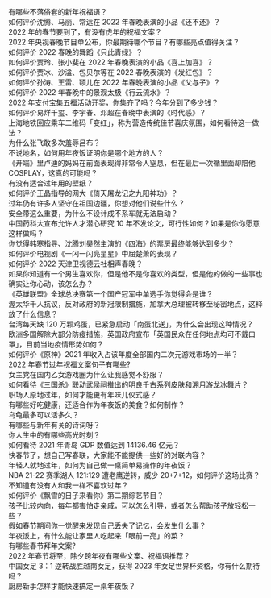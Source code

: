 有哪些不落俗套的新年祝福语？  
如何评价沈腾、马丽、常远在 2022 年春晚表演的小品《还不还》？  
2022 年的春节要到了，有没有虎年的祝福文案？  
2022 年央视春晚节目单公布，你最期待哪个节目？有哪些亮点值得关注？  
如何评价 2022 春晚的舞蹈《只此青绿》？  
如何评价贾玲、张小斐在 2022 年春晚表演的小品《喜上加喜》？  
如何评价贾冰、沙溢、包贝尔等在 2022 春晚表演的《发红包》？  
如何评价孙涛、王雷、颖儿在 2022 年春晚表演的小品《父与子》？  
如何评价 2022 年春晚中的景观太极《行云流水》？  
2022 年支付宝集五福活动开奖，你集齐了吗？今年分到了多少钱？  
如何评价易烊千玺、李宇春、邓超在春晚中表演的《时代感》？  
上海地铁回应乘车二维码「变红」，称为营造传统佳节喜庆氛围，如何看待这一做法？  
为什么张飞敢多次羞辱吕布？  
不说地名，如何用年夜饭证明你是哪个地方的人？  
《开端》里卢迪的妈妈在前面表现得非常令人窒息，但在最后一次循里面却陪他 COSPLAY，这真的可能吗？  
有没有适合过年用的壁纸？  
如何评价王晶指导的网大《倚天屠龙记之九阳神功》？  
过年仍有许多人坚守在祖国边疆，你想对他们说些什么？  
安全带这么重要，为什么不设计成不系车就无法启动？  
中国药科大宣布允许人才潜心研究 10 年不发论文，可行性如何？如果是你你愿意这样做吗？  
你觉得韩寒指导、沈腾刘昊然主演的《四海》的票房最终能够达到多少？  
如何评价电视剧《一闪一闪亮星星》中屈楚萧的表现？  
如何评价 2022 天津卫视德云社相声春晚？  
如果你知道有一个男生喜欢你，但是他不是你喜欢的类型，但是他的做的一些事也确实让你心动，该怎么办？  
《英雄联盟》全球总决赛第一个国产冠军中单选手你觉得会是谁？  
渥太华千人抗议，反对政府的新冠限制措施，加拿大总理被转移至秘密地点，这释放了什么信息？  
台湾每天缺 120 万颗鸡蛋，已紧急启动「南蛋北送」，为什么会出现这种情况？  
欧洲多国解除大部分防疫措施，英国政府宣布「英国民众在任何地点均可不戴口罩」，目前当地疫情形势如何？  
如何评价《原神》2021 年收入占该年度全部国内二次元游戏市场的一半？  
2022 年春节过年祝福文案句子有哪些?  
女主党在国内乙女游戏圈为什么让我感觉不舒服？  
如何看待《三国杀》联动武侯祠推出的明良千古系列皮肤和溯月游龙冰舞片？  
职场人原地过年，如何才能更有年味儿仪式感？  
有哪些好吃健康，还适合作为年夜饭的美食？如何制作？  
乌龟最多可以活多久？  
有哪些与新年有关的诗词呀？  
你人生中的有哪些高光时刻？  
如何看待 2021 年青岛 GDP 数值达到 14136.46 亿元？  
快春节了，想自己写春联，大家能不能提供一些好的对联内容？  
年轻人就地过年，如何为自己做一桌简单易操作的年夜饭？  
NBA 21-22 赛季湖人 121:129 遭老鹰逆转，威少 20+7+12，如何评价这场比赛？  
不知道有没有人和我一样不喜欢过年？  
如何评价《飘雪的日子来看你》第二期综艺节目？  
孩子比较内向，每年都害怕走亲戚，可以怎么引导，或者怎么帮助孩子放轻松一些？  
假如春节期间你一觉醒来发现自己丢失了记忆，会发生什么事？  
年夜饭上，有什么能让家里人吃起来「眼前一亮」的菜？  
有哪些春节拜年文案?  
2022 年春节将至，除夕跨年夜有哪些文案、祝福语推荐？  
中国女足 3：1 逆转战胜越南女足，获得 2023 年女足世界杯资格，你有什么期待吗？  
厨房新手怎样才能快速搞定一桌年夜饭？  
